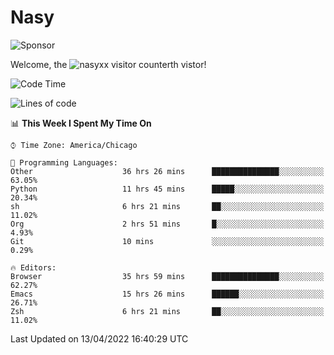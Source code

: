# Nasy

<!--
<p align="center">
<img height="200" src="https://github-readme-stats.vercel.app/api?username=nasyxx&count_private=true&show_icons=true&theme=dracula&include_all_commits=true"/>
<img height="200" src="https://github-readme-stats.vercel.app/api/top-langs/?username=nasyxx&theme=dracula&hide=html,jupyter+notebook&count_private=true&show_icons=true"/>
</p>

  
----------------
-->

![Sponsor](https://img.shields.io/static/v1.svg?label=Sponsor&message=%E2%9D%A4&logo=GitHub&style=flat&color=pink)
 
Welcome, the ![nasyxx visitor counter](https://count.getloli.com/get/@nasyxx?theme=rule34)th vistor!
 
<!--START_SECTION:waka-->
![Code Time](http://img.shields.io/badge/Code%20Time-2%2C227%20hrs%2012%20mins-blue)

![Lines of code](https://img.shields.io/badge/From%20Hello%20World%20I%27ve%20Written-5%20Million%20lines%20of%20code-blue)

📊 **This Week I Spent My Time On** 

```text
⌚︎ Time Zone: America/Chicago

💬 Programming Languages: 
Other                    36 hrs 26 mins      ███████████████░░░░░░░░░░   63.05% 
Python                   11 hrs 45 mins      █████░░░░░░░░░░░░░░░░░░░░   20.34% 
sh                       6 hrs 21 mins       ██░░░░░░░░░░░░░░░░░░░░░░░   11.02% 
Org                      2 hrs 51 mins       █░░░░░░░░░░░░░░░░░░░░░░░░   4.93% 
Git                      10 mins             ░░░░░░░░░░░░░░░░░░░░░░░░░   0.29%

🔥 Editors: 
Browser                  35 hrs 59 mins      ███████████████░░░░░░░░░░   62.27% 
Emacs                    15 hrs 26 mins      ██████░░░░░░░░░░░░░░░░░░░   26.71% 
Zsh                      6 hrs 21 mins       ██░░░░░░░░░░░░░░░░░░░░░░░   11.02%

```


 Last Updated on 13/04/2022 16:40:29 UTC
<!--END_SECTION:waka-->

<!-- ![visitors](https://visitor-badge.laobi.icu/badge?page_id=nasyxx.nasyxx) -->

